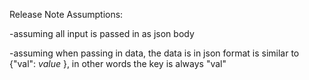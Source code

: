 Release Note Assumptions:

-assuming all input is passed in as json body

-assuming when passing in data, the data is in json format is similar to {"val": *value* }, in other words the key is always "val"